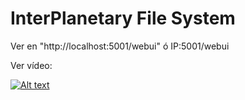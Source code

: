 # InterPlanetary File System

Ver en "http://localhost:5001/webui"  ó IP:5001/webui

Ver vídeo:

[![Alt text](https://img.youtube.com/vi/NyW5iMWb_z8/0.jpg)](https://www.youtube.com/watch?v=NyW5iMWb_z8)
